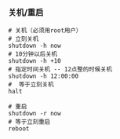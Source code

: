 ### 关机/重启

```shell
# 关机（必须用root用户）
# 立刻关机
shutdown -h now
# 10分钟以后关机
shutdown -h +10
# 指定时间关机 -- 12点整的时候关机
shutdown -h 12:00:00
#  等于立刻关机
halt
```

```shell
# 重启
shutdown -r now
# 等于立刻重启
reboot
```